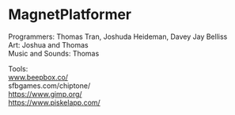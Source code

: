 # MagnetPlatformer
Programmers: Thomas Tran, Joshuda Heideman, Davey Jay Belliss  
Art: Joshua and Thomas  
Music and Sounds: Thomas  

Tools:  
www.beepbox.co/  
sfbgames.com/chiptone/  
https://www.gimp.org/  
https://www.piskelapp.com/

